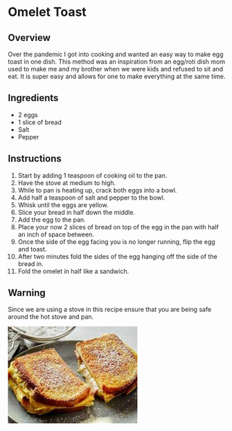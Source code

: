 # Omelet Toast
## Overview
Over the pandemic I got into cooking and wanted an easy way to make egg toast in one dish. This method was an inspiration from an egg/roti dish mom used to make me and my brother when we were kids and refused to sit and eat. It is super easy and allows for one to make everything at the same time.

## Ingredients
- 2 eggs
- 1 slice of bread
- Salt 
- Pepper

## Instructions
1. Start by adding 1 teaspoon of cooking oil to the pan.
2. Have the stove at medium to high.
3. While to pan is heating up, crack both eggs into a bowl.
4. Add half a teaspoon of salt and pepper to the bowl.
5. Whisk until the eggs are yellow.
6. Slice your bread in half down the middle.
7. Add the egg to the pan.
8. Place your now 2 slices of bread on top of the egg in the pan with half an inch of space between.
9. Once the side of the egg facing you is no longer running, flip the egg and toast.
10. After two minutes fold the sides of the egg hanging off the side of the bread in.
11. Fold the omelet in half like a sandwich.

## Warning
Since we are using a stove in this recipe ensure that you are being safe around the hot stove and pan.

![Breaksfast Sandwich](breakfast_sandwich.jpeg)

